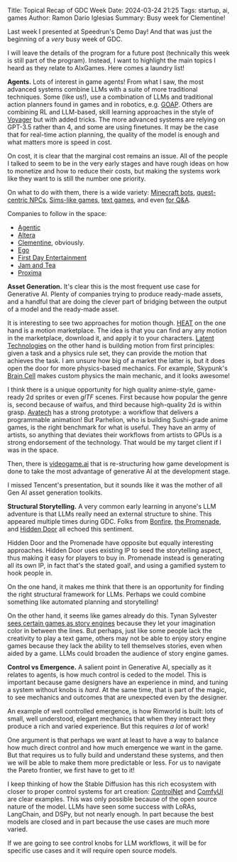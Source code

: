 Title: Topical Recap of GDC Week
Date: 2024-03-24 21:25
Tags: startup, ai, games
Author: Ramon Dario Iglesias
Summary: Busy week for Clementine!

Last week I presented at Speedrun's Demo Day! And that was just the beginning of a *very* busy week of GDC. 

I will leave the details of the program for a future post (technically this week is still part of the program). Instead, I want to highlight the main topics I heard as they relate to AIxGames. Here comes a laundry list!

**Agents.**
Lots of interest in game agents! From what I saw, the most advanced systems combine LLMs with a suite of more traditional techniques. Some (like us!), use a combination of LLMs and traditional action planners found in games and in robotics, e.g. [GOAP](https://medium.com/@vedantchaudhari/goal-oriented-action-planning-34035ed40d0b). Others are combining RL and LLM-based, skill learning approaches in the style of [Voyager](https://arxiv.org/pdf/2305.16291.pdf) but with added tricks. The more advanced systems are relying on GPT-3.5 rather than 4, and some are using finetunes. It may be the case that for real-time action planning, the quality of the model is enough and what matters more is speed in cost.

On cost, it is clear that the marginal cost remains an issue. All of the people I talked to seem to be in the very early stages and have rough ideas on how to monetize and how to reduce their costs, but making the systems work like they want to is still the number one priority.

On what to do with them, there is a wide variety: [Minecraft bots](https://www.youtube.com/watch?v=gvkEHrLLI4k), [quest-centric NPCs](https://twitter.com/FirstDayGG/status/1764483275027095840), [Sims-like games](https://twitter.com/peggy_wang/status/1767656498212356597), [text games](https://www.thepromenade.ai/), and even [for Q&A](https://www.agentic.ai/).

Companies to follow in the space:

- [Agentic](https://www.agentic.ai/)
- [Altera](https://twitter.com/Altera_AL)
- [Clementine](https://twitter.com/ClementineInc), obviously.
- [Ego](https://twitter.com/ego_ai_)
- [First Day Entertainment](https://twitter.com/FirstDayGG)
- [Jam and Tea](https://twitter.com/JamandTeaTime)
- [Proxima](https://twitter.com/studioproxima?lang=en)



**Asset Generation.**
It's clear this is the most frequent use case for Generative AI. Plenty of companies trying to produce ready-made assets, and a handful that are doing the clever part of bridging between the output of a model and the ready-made asset. 

It is interesting to see two approaches for motion though. [HEAT](https://heat.tech/) on the one hand is a motion marketplace. The idea is that you can find any any motion in the marketplace, download it, and apply it to your characters. [Latent Technologies](https://www.latent-technology.com/) on the other hand is building motion from first principles: given a task and a physics rule set, they can provide the motion that achieves the task. I am unsure how big of a market the latter is, but it does open the door for more physics-based mechanics. For example, Skypunk's [Brain Cell](https://store.steampowered.com/app/851720/Brain_Cell/) makes custom physics the main mechanic, and it looks awesome!

I think there is a unique opportunity for high quality anime-style, game-ready 2d sprites or even _glTF_ scenes. First because how popular the genre is, second because of waifus, and third because high-quality 2d is within grasp. [Avatech](https://www.avatech.ai/) has a strong prototype: a workflow that delivers a programmable animation! But Parhelion, who is building Sushi-grade anime games, is the right benchmark for what is useful. They have an army of artists, so anything that deviates their workflows from artists to GPUs is a strong endorsement of the technology. That would be my target client if I was in the space.

Then, there is [videogame.ai](https://videogame.ai/) that is re-structuring how game development is done to take the most advantage of generative AI at the development stage.

I missed Tencent's presentation, but it sounds like it was the mother of all Gen AI asset generation toolkits. 

**Structural Storytelling.**
A very common early learning in anyone's LLM adventure is that LLMs really need an external structure to shine. This appeared multiple times during GDC. Folks from [Bonfire](https://www.trybonfire.ai/), [the Promenade](https://www.thepromenade.ai/), and [Hidden Door](https://www.hiddendoor.co/) all echoed this sentiment.

Hidden Door and the Promenade have opposite but equally interesting approaches. Hidden Door uses existing IP to seed the storytelling aspect, thus making it easy for players to buy in. Promenade instead is generating all its own IP, in fact that's the stated goal!, and using a gamified system to hook people in. 

On the one hand, it makes me think that there is an opportunity for finding the right structural framework for LLMs. Perhaps we could combine something like automated planning and storytelling! 

On the other hand, it seems like games already do this. Tynan Sylvester [sees certain games as story engines](https://www.gdcvault.com/play/1024232/-RimWorld-Contrarian-Ridiculous-and) because they let your imagination color in between the lines. But perhaps, just like some people lack the creativity to play a text game, others may not be able to enjoy story engine games because they lack the ability to tell themselves stories, even when aided by a game. LLMs could broaden the audience of story engine games. 

**Control vs Emergence.**
A salient point in Generative AI, specially as it relates to agents, is how much control is ceded to the model. This is important because game designers have an experience in mind, and tuning a system without knobs is *hard*. At the same time, that is part of the magic, to see mechanics and outcomes that are unexpected even by the designer. 

An example of well controlled emergence, is how Rimworld is built: lots of small, well understood, elegant mechanics that when they interact they produce a rich and varied experience. But this requires _a lot_ of work! 

One argument is that perhaps we want at least to have a way to balance how much direct control and how much emergence we want in the game. But that requires us to fully build and understand these systems, and then we will be able to make them more predictable or less. For us to navigate the Pareto frontier, we first have to get to it!

I keep thinking of how the Stable Diffusion has this rich ecosystem with closer to proper control systems for art creation: [ControlNet](https://github.com/lllyasviel/ControlNet) and [ComfyUI](https://github.com/comfyanonymous/ComfyUI) are clear examples. This was only possible because of the open source nature of the model. LLMs have seen some success with LoRAs, LangChain, and DSPy, but not nearly enough. In part because the best models are closed and in part because the use cases are much more varied. 

If we are going to see control knobs for LLM workflows, it will be for specific use cases and it will require open source models.
